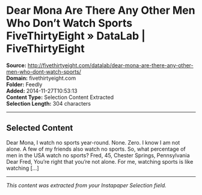 # Dear Mona Are There Any Other Men Who Don’t Watch Sports FiveThirtyEight » DataLab | FiveThirtyEight

**Source:** http://fivethirtyeight.com/datalab/dear-mona-are-there-any-other-men-who-dont-watch-sports/  
**Domain:** fivethirtyeight.com  
**Folder:** Feedly  
**Added:** 2014-11-27T10:53:13  
**Content Type:** Selection Content Extracted  
**Selection Length:** 304 characters  


---

## Selected Content

Dear Mona, I watch no sports year-round. None. Zero. I know I am not alone. A few of my friends also watch no sports. So, what percentage of men in the USA watch no sports? Fred, 45, Chester Springs, Pennsylvania Dear Fred, You’re right that you’re not alone. For me, watching sports is like watching […]

---

*This content was extracted from your Instapaper Selection field.*